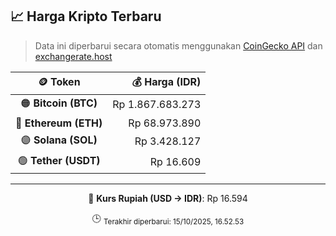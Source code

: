 

<!-- HARGA_KRIPTO -->
## 📈 Harga Kripto Terbaru

> Data ini diperbarui secara otomatis menggunakan [CoinGecko API](https://www.coingecko.com/) dan [exchangerate.host](https://exchangerate.host/)

<div align="center">

| 🪙 Token | 💰 Harga (IDR) |
|:------:|---------------:|
| 🟠 **Bitcoin (BTC)**   | Rp 1.867.683.273 |
| 🔵 **Ethereum (ETH)**  | Rp 68.973.890 |
| 🟣 **Solana (SOL)**    | Rp 3.428.127 |
| 🟢 **Tether (USDT)**   | Rp 16.609 |

---

💱 **Kurs Rupiah (USD → IDR)**: Rp 16.594

🕒 <sub>Terakhir diperbarui: 15/10/2025, 16.52.53</sub>

</div>
<!-- /HARGA_KRIPTO -->